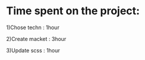 # Time spent on the project:
1)Chose techn : 1hour

2)Create macket : 3hour

3)Update scss : 1hour

